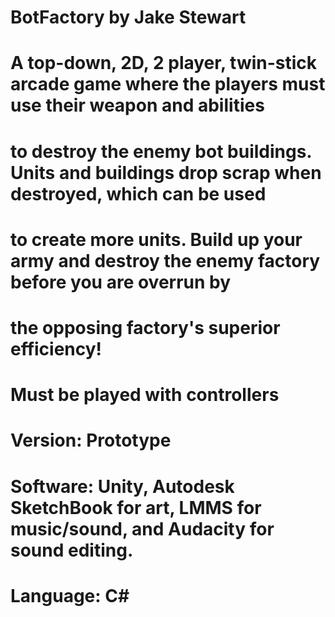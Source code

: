 # BotFactory by Jake Stewart
#
# A top-down, 2D, 2 player, twin-stick arcade game where the players must use their weapon and abilities
# to destroy the enemy bot buildings. Units and buildings drop scrap when destroyed, which can be used
# to create more units. Build up your army and destroy the enemy factory before you are overrun by
# the opposing factory's superior efficiency!
#
# Must be played with controllers
#
# Version:  Prototype
# Software: Unity, Autodesk SketchBook for art, LMMS for music/sound, and Audacity for sound editing.
# Language: C#
